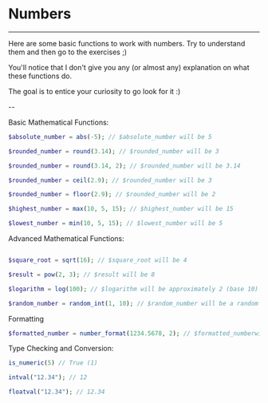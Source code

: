 # Numbers

---

Here are some basic functions to work with numbers. Try to understand them and then go to the exercises ;)

You'll notice that I don't give you any (or almost any) explanation on what these functions do.

The goal is to entice your curiosity to go look for it :)

--

Basic Mathematical Functions:

```php
$absolute_number = abs(-5); // $absolute_number will be 5

$rounded_number = round(3.14); // $rounded_number will be 3

$rounded_number = round(3.14, 2); // $rounded_number will be 3.14

$rounded_number = ceil(2.9); // $rounded_number will be 3

$rounded_number = floor(2.9); // $rounded_number will be 2

$highest_number = max(10, 5, 15); // $highest_number will be 15

$lowest_number = min(10, 5, 15); // $lowest_number will be 5
```

Advanced Mathematical Functions:

```php

$square_root = sqrt(16); // $square_root will be 4

$result = pow(2, 3); // $result will be 8

$logarithm = log(100); // $logarithm will be approximately 2 (base 10)

$random_number = random_int(1, 10); // $random_number will be a random number between 1 and 10

```

Formatting

```php
$formatted_number = number_format(1234.5678, 2); // $formatted_numberwill be "1,234.57"
```

Type Checking and Conversion:

```php
is_numeric(5) // True (1)

intval("12.34"); // 12

floatval("12.34"); // 12.34
```
